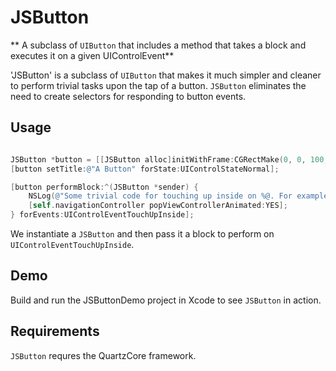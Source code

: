 JSButton
===============

** A subclass of `UIButton` that includes a method that takes a block and executes it on a given UIControlEvent**

'JSButton' is a subclass of `UIButton` that makes it much simpler and cleaner to perform trivial tasks upon the tap of a button. `JSButton` eliminates the need to create selectors for responding to button events.

## Usage

``` objective-c

JSButton *button = [[JSButton alloc]initWithFrame:CGRectMake(0, 0, 100, 30)];
[button setTitle:@"A Button" forState:UIControlStateNormal];

[button performBlock:^(JSButton *sender) {
    NSLog(@"Some trivial code for touching up inside on %@. For example...", sender.titleLabel.text);
    [self.navigationController popViewControllerAnimated:YES];
} forEvents:UIControlEventTouchUpInside];
```

We instantiate a `JSButton` and then pass it a block to perform on `UIControlEventTouchUpInside`.

## Demo

Build and run the JSButtonDemo project in Xcode to see `JSButton` in action.

## Requirements

`JSButton` requres the QuartzCore framework.